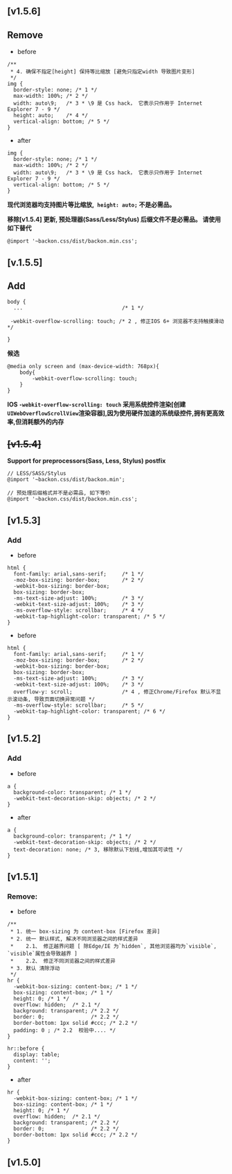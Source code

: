## [v1.5.6]
## Remove
* before
```
/**
 * 4. 确保不指定[height] 保持等比缩放 [避免只指定width 导致图片变形]
 */
img {
  border-style: none; /* 1 */
  max-width: 100%; /* 2 */
  width: auto\9;   /* 3 * \9 是 Css hack， 它表示只作用于 Internet Explorer 7 - 9 */
  height: auto;    /* 4 */
  vertical-align: bottom; /* 5 */
}
```
* after
```
img {
  border-style: none; /* 1 */
  max-width: 100%; /* 2 */
  width: auto\9;   /* 3 * \9 是 Css hack， 它表示只作用于 Internet Explorer 7 - 9 */
  vertical-align: bottom; /* 5 */
}
```
**现代浏览器均支持图片等比缩放,` height: auto;` 不是必需品。**

**移除[v1.5.4] 更新, 预处理器(Sass/Less/Stylus) 后缀文件不是必需品。 请使用如下替代**
```
@import '~backon.css/dist/backon.min.css';
```
## [v.1.5.5]
## Add
```
body {
  ...                                /* 1 */

 -webkit-overflow-scrolling: touch; /* 2 , 修正IOS 6+ 浏览器不支持触摸滑动 */

}
```
**候选**
```
@media only screen and (max-device-width: 768px){
    body{
        -webkit-overflow-scrolling: touch;
    }
}
```
**IOS `-webkit-overflow-scrolling: touch` 采用系统控件渲染[创建`UIWebOverflowScrollView`渲染容器],因为使用硬件加速的系统级控件,拥有更高效率,但消耗额外的内存**


## <del>[v1.5.4]</del>
**Support for preprocessors(Sass, Less, Stylus) postfix**
```
// LESS/SASS/Stylus
@import '~backon.css/dist/backon.min';

// 预处理后缀格式并不是必需品, 如下等价
@import '~backon.css/dist/backon.min.css';
```

## [v1.5.3]
### Add
* before
```
html {
  font-family: arial,sans-serif;     /* 1 */
  -moz-box-sizing: border-box;       /* 2 */
  -webkit-box-sizing: border-box;
  box-sizing: border-box;
  -ms-text-size-adjust: 100%;        /* 3 */
  -webkit-text-size-adjust: 100%;    /* 3 */
  -ms-overflow-style: scrollbar;     /* 4 */
  -webkit-tap-highlight-color: transparent; /* 5 */
}
```
* before
```
html {
  font-family: arial,sans-serif;     /* 1 */
  -moz-box-sizing: border-box;       /* 2 */
  -webkit-box-sizing: border-box;
  box-sizing: border-box;
  -ms-text-size-adjust: 100%;        /* 3 */
  -webkit-text-size-adjust: 100%;    /* 3 */
  overflow-y: scroll;                /* 4 , 修正Chrome/Firefox 默认不显示滚动条, 导致页面切换异常问题 */
  -ms-overflow-style: scrollbar;     /* 5 */
  -webkit-tap-highlight-color: transparent; /* 6 */
}
```

## [v1.5.2]
### Add
* before
```
a {
  background-color: transparent; /* 1 */
  -webkit-text-decoration-skip: objects; /* 2 */
}
```
* after
```
a {
  background-color: transparent; /* 1 */
  -webkit-text-decoration-skip: objects; /* 2 */
  text-decoration: none; /* 3, 移除默认下划线,增加其可读性 */
}
```

## [v1.5.1]
### Remove:
* before
```
/**
 * 1. 统一 box-sizing 为 content-box [Firefox 差异]
 * 2. 统一 默认样式, 解决不同浏览器之间的样式差异
 *    2.1、 修正越界问题 [ 除Edge/IE 为`hidden`, 其他浏览器均为`visible`, `visible`属性会导致越界 ]
 *    2.2、 修正不同浏览器之间的样式差异
 * 3. 默认 清除浮动
 */
hr {
  -webkit-box-sizing: content-box; /* 1 */
  box-sizing: content-box; /* 1 */
  height: 0; /* 1 */
  overflow: hidden;  /* 2.1 */
  background: transparent; /* 2.2 */
  border: 0;               /* 2.2 */
  border-bottom: 1px solid #ccc; /* 2.2 */
  padding: 0 ; /* 2.2  校验中.... */
}

hr::before {
  display: table;
  content: '';
}
```
* after
```
hr {
  -webkit-box-sizing: content-box; /* 1 */
  box-sizing: content-box; /* 1 */
  height: 0; /* 1 */
  overflow: hidden;  /* 2.1 */
  background: transparent; /* 2.2 */
  border: 0;               /* 2.2 */
  border-bottom: 1px solid #ccc; /* 2.2 */
}
```

## [v1.5.0]


